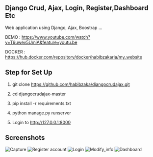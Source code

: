 ## Django Crud, Ajax, Login, Register,Dashboard Etc

Web application using Django, Ajax, Boostrap ...

DEMO : https://www.youtube.com/watch?v=T6uwev5UmiA&feature=youtu.be

DOCKER : https://hub.docker.com/repository/docker/habibzakaria/my_website

## Step for Set Up

 1. git clone https://github.com/habibzaka/djangocrudajax.git
 
 2.  cd djangocrudajax-master

 3. pip install -r requirements.txt

 4. python manage.py runserver

 5. Login to http://127.0.0.1:8000
 
 ## Screenshots
 
![Capture](https://user-images.githubusercontent.com/17393730/98456557-6260b400-217f-11eb-9aa6-4662dec58779.PNG)
![Register account](https://user-images.githubusercontent.com/17393730/98456540-33e2d900-217f-11eb-8a9b-f361ccafbbec.PNG)
![Login](https://user-images.githubusercontent.com/17393730/98456542-347b6f80-217f-11eb-9047-86fbc674288d.PNG)
 ![Modify_info](https://user-images.githubusercontent.com/17393730/98456538-334a4280-217f-11eb-8e4c-60d66d44282a.PNG)
![Dashboard](https://user-images.githubusercontent.com/17393730/98456543-347b6f80-217f-11eb-97db-bd694c2d3669.PNG)
 
 




